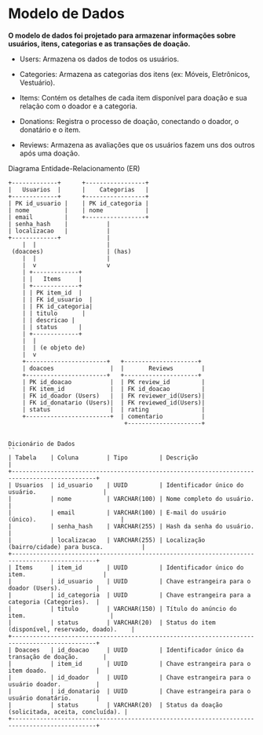 # Modelo de Dados 

**O modelo de dados foi projetado para armazenar informações sobre usuários, itens, categorias e as transações de doação.**

* Users: Armazena os dados de todos os usuários.

* Categories: Armazena as categorias dos itens (ex: Móveis, Eletrônicos, Vestuário).

* Items: Contém os detalhes de cada item disponível para doação e sua relação com o doador e a categoria.

* Donations: Registra o processo de doação, conectando o doador, o donatário e o item.

* Reviews: Armazena as avaliações que os usuários fazem uns dos outros após uma doação.


Diagrama Entidade-Relacionamento (ER) 

```
+-------------+      +-----------------+
|   Usuarios  |      |    Categorias   |
+-------------+      +-----------------+
| PK id_usuario |    | PK id_categoria |
| nome          |    | nome            |
| email         |    +-----------------+
| senha_hash    |           |
| localizacao   |           |
+-------------+             |
    |  |                    |
 (doacoes)                  | (has)
    |  |                    |
    |  v                    v
    | +-------------+
    | |   Items     |
    | +-------------+
    | | PK item_id  |
    | | FK id_usuario  |
    | | FK id_categoria|
    | | titulo       |
    | | descricao |
    | | status      |
    | +-------------+
    |  |
    |  | (e objeto de)
    |  v
    +-----------------------+   +---------------------+
    | doacoes                |  |       Reviews        |
    +-----------------------+   +---------------------+
    | PK id_doacao           |  | PK review_id         |
    | FK item_id             |  | FK id_doacao         |
    | FK id_doador (Users)   |  | FK reviewer_id(Users)|
    | FK id_donatario (Users)|  | FK reviewed_id(Users)|
    | status                 |  | rating               |    
    +------------------------+  | comentario           |
                                 +---------------------+


Dicionário de Dados 
``
| Tabela    | Coluna        | Tipo         | Descrição                                         |
+----------------------------------------------------------------------------------------------+
| Usuarios  | id_usuario    | UUID         | Identificador único do usuário.                   |
|           | nome          | VARCHAR(100) | Nome completo do usuário.                         |
|           | email         | VARCHAR(100) | E-mail do usuário (único).                        |
|           | senha_hash    | VARCHAR(255) | Hash da senha do usuário.                         |
|           | localizacao   | VARCHAR(255) | Localização (bairro/cidade) para busca.           |
+----------------------------------------------------------------------------------------------+
| Items     | item_id       | UUID         | Identificador único do item.                      |
|           | id_usuario    | UUID         | Chave estrangeira para o doador (Users).          |
|           | id_categoria  | UUID         | Chave estrangeira para a categoria (Categories).  |
|           | titulo        | VARCHAR(150) | Título do anúncio do item.                        |
|           | status        | VARCHAR(20)  | Status do item (disponível, reservado, doado).    |
+----------------------------------------------------------------------------------------------+
| Doacoes   | id_doacao     | UUID         | Identificador único da transação de doação.       |
|           | item_id       | UUID         | Chave estrangeira para o item doado.              |
|           | id_doador     | UUID         | Chave estrangeira para o usuário doador.          |
|           | id_donatario  | UUID         | Chave estrangeira para o usuário donatário.       |
|           | status        | VARCHAR(20)  | Status da doação (solicitada, aceita, concluída). |
+----------------------------------------------------------------------------------------------+
```

